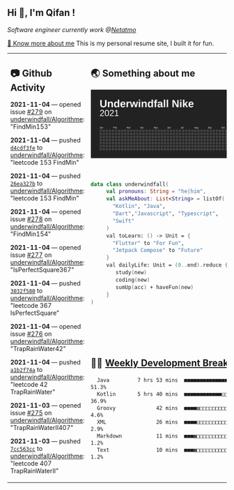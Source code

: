 <h2> Hi 👋, I'm Qifan ! </h2>
<p><em>Software engineer currently work @<a href="https://www.netatmo.com">Netatmo</a>
</em></p><p><a href="https://qifanyang.com/resume" target="_blank"> 🔭 Know more about me</a> This is my personal resume site, I built it for fun.</p>
<table><tr><td valign="top" rowspan="2">

 ## 📷 Github Activity
 <!-- githubActivity starts -->
  **2021-11-04** — opened issue [#279](https://api.github.com/repos/underwindfall/Algorithme/issues/279) on [underwindfall/Algorithme](https://api.github.com/repos/underwindfall/Algorithme): "FindMin153"

  **2021-11-04** — pushed [`d4cdf3fe`](https://github.com/underwindfall/Algorithme/commit/d4cdf3fe8ffd0f85d8a58c4a6a1d5b6f6402397e) to [underwindfall/Algorithme](https://api.github.com/repos/underwindfall/Algorithme): "leetcode 153 FindMin"

  **2021-11-04** — pushed [`26ea327b`](https://github.com/underwindfall/Algorithme/commit/26ea327b46c62fa0b98c999c3263ea82e11e31c6) to [underwindfall/Algorithme](https://api.github.com/repos/underwindfall/Algorithme): "leetcode 153 FindMin"

  **2021-11-04** — opened issue [#278](https://api.github.com/repos/underwindfall/Algorithme/issues/278) on [underwindfall/Algorithme](https://api.github.com/repos/underwindfall/Algorithme): "FindMin154"

  **2021-11-04** — opened issue [#277](https://api.github.com/repos/underwindfall/Algorithme/issues/277) on [underwindfall/Algorithme](https://api.github.com/repos/underwindfall/Algorithme): "IsPerfectSquare367"

  **2021-11-04** — pushed [`3032f580`](https://github.com/underwindfall/Algorithme/commit/3032f580c3cefa13ed29485dccbc4a043eb40c71) to [underwindfall/Algorithme](https://api.github.com/repos/underwindfall/Algorithme): "leetcode 367 IsPerfectSquare"

  **2021-11-04** — opened issue [#276](https://api.github.com/repos/underwindfall/Algorithme/issues/276) on [underwindfall/Algorithme](https://api.github.com/repos/underwindfall/Algorithme): "TrapRainWater42"

  **2021-11-04** — pushed [`a1b2f74a`](https://github.com/underwindfall/Algorithme/commit/a1b2f74a3b7105f16249f8cedc33f51adc6c467a) to [underwindfall/Algorithme](https://api.github.com/repos/underwindfall/Algorithme): "leetcode 42 TrapRainWater"

  **2021-11-03** — opened issue [#275](https://api.github.com/repos/underwindfall/Algorithme/issues/275) on [underwindfall/Algorithme](https://api.github.com/repos/underwindfall/Algorithme): "TrapRainWaterII407"

  **2021-11-03** — pushed [`7cc563cc`](https://github.com/underwindfall/Algorithme/commit/7cc563cca3334be0c935f0a373b8ceedda5f00b8) to [underwindfall/Algorithme](https://api.github.com/repos/underwindfall/Algorithme): "leetcode 407 TrapRainWaterII"
 <!-- githubActivity ends -->
 </td><td valign="top">

 ## 🌏 Something about me
 <!-- profile starts -->
 <a href="https://github.com/underwindfall" width="100%">
   <img src="https://github.com/underwindfall/GitHubPoster/blob/main/examples/nike.svg"/>
 </a>
 <br/>
 <br/>
 <br/>

 ```kotlin
 data class underwindfall(
      val pronouns: String = "he|him",
      val askMeAbout: List<String> = listOf(
        "Kotlin", "Java",
        "Dart","Javascript", "Typescript",
        "Swift"
      )
      val toLearn: () -> Unit = {
        "Flutter" to "For Fun",
        "Jetpack Compose" to "Future"
      }
      val dailyLife: Unit = (0..end).reduce { acc, new ->
         study(new)
         coding(new)
         sumUp(acc) + haveFun(new)
      }
 )
 ```
 <!-- profile ends -->
 </td></tr><tr><td valign="top">

 ## 🏊‍♂️ <a href="https://gist.github.com/underwindfall/377ee88ba1fabd1e93516e48ca9c61eb" target="_blank">Weekly Development Breakdown</a>
  <!-- codeTime starts -->
  ```text
    Java         7 hrs 53 mins  ■■■■■■■■■■■■■■■▦□□□□□□□□  51.3%
    Kotlin       5 hrs 40 mins  ■■■■■■■■■■■■◱□□□□□□□□□□□  36.9%
    Groovy             42 mins  ■■■■▥□□□□□□□□□□□□□□□□□□□   4.6%
    XML                26 mins  ■■■■◱□□□□□□□□□□□□□□□□□□□   2.9%
    Markdown           11 mins  ■■■▦□□□□□□□□□□□□□□□□□□□□   1.2%
    Text               10 mins  ■■■▦□□□□□□□□□□□□□□□□□□□□   1.2%
  ```
  <!-- codeTime starts -->
  </td></tr></table>